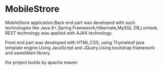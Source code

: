 # MobileStrore
MobileStore application.Back end part was developed with such technologies like Java 8+,Spring Framework,Hibernate,MySQL DB,Lombok.
REST technology was applied with AJAX technology.

Front end part was developed with HTML,CSS, using Thymeleaf java template engine.Using JavaScript and JQuery.Using bootstrap framework and sweetAlert library.

the project builds by apache maven
